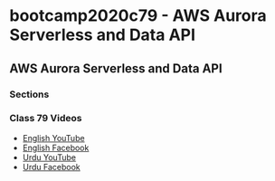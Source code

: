 # bootcamp2020c79 - AWS Aurora Serverless and Data API

## AWS Aurora Serverless and Data API

### Sections

### Class 79 Videos

- [English YouTube](https://www.youtube.com/watch?v=NC_az7syauM&ab_channel=PanacloudServerlessSaaSTraining)
- [English Facebook](https://www.facebook.com/zeeshanhanif/videos/10226116722369437)
- [Urdu YouTube](https://www.youtube.com/watch?v=OGS5Qr9TmsM)
- [Urdu Facebook](https://www.facebook.com/zeeshanhanif/videos/10226125216901795)
